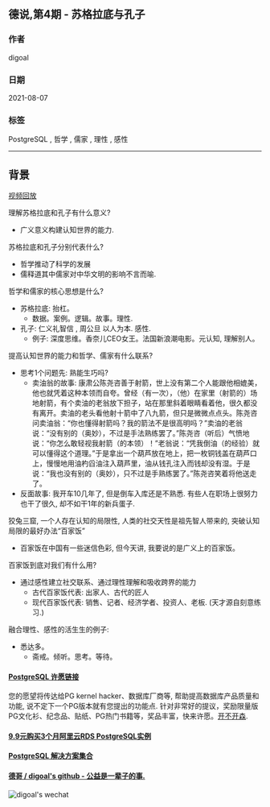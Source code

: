 ## 德说,第4期 - 苏格拉底与孔子  
  
### 作者  
digoal  
  
### 日期  
2021-08-07   
  
### 标签  
PostgreSQL , 哲学 , 儒家 , 理性 , 感性   
  
----  
  
## 背景  
[视频回放](https://www.bilibili.com/video/BV1Xb4y1z7aM/)   
    
理解苏格拉底和孔子有什么意义?  
- 广义意义构建认知世界的能力.   
  
苏格拉底和孔子分别代表什么?   
- 哲学推动了科学的发展  
- 儒释道其中儒家对中华文明的影响不言而喻.   
  
哲学和儒家的核心思想是什么?  
- 苏格拉底: 抬杠。  
    - 数据。案例。逻辑。故事。理性.   
- 孔子: 仁义礼智信 , 周公旦 以人为本. 感性.   
    - 例子: 深度思维。香奈儿CEO女王。法国新浪潮电影。元认知, 理解别人。  
  
提高认知世界的能力和哲学、儒家有什么联系?   
- 思考1个问题先: 熟能生巧吗?  
    - 卖油翁的故事: 康肃公陈尧咨善于射箭，世上没有第二个人能跟他相媲美，他也就凭着这种本领而自夸。曾经（有一次），（他）在家里（射箭的）场地射箭，有个卖油的老翁放下担子，站在那里斜着眼睛看着他，很久都没有离开。卖油的老头看他射十箭中了八九箭，但只是微微点点头。陈尧咨问卖油翁：“你也懂得射箭吗？我的箭法不是很高明吗？”卖油的老翁说：“没有别的（奥妙），不过是手法熟练罢了。”陈尧咨（听后）气愤地说：“你怎么敢轻视我射箭（的本领）！”老翁说：“凭我倒油（的经验）就可以懂得这个道理。”于是拿出一个葫芦放在地上，把一枚铜钱盖在葫芦口上，慢慢地用油杓舀油注入葫芦里，油从钱孔注入而钱却没有湿。于是说：“我也没有别的（奥妙），只不过是手熟练罢了。”陈尧咨笑着将他送走了。  
- 反面故事: 我开车10几年了, 但是倒车入库还是不熟悉. 有些人在职场上很努力也干了很久, 却不如干1年的新兵蛋子.   
  
狡兔三窟, 一个人存在认知的局限性, 人类的社交天性是祖先智人带来的, 突破认知局限的最好办法“百家饭”  
- 百家饭在中国有一些迷信色彩, 但今天讲, 我要说的是广义上的百家饭。  
  
百家饭到底对我们有什么用?  
- 通过感性建立社交联系、通过理性理解和吸收跨界的能力  
    - 古代百家饭代表: 出家人、古代的匠人  
    - 现代百家饭代表: 销售、记者、经济学者、投资人、老板. (天才源自刻意练习.)  
  
融合理性、感性的活生生的例子:   
- 悉达多。  
    - 斋戒。倾听。思考。等待。  
  
  
  
  
#### [PostgreSQL 许愿链接](https://github.com/digoal/blog/issues/76 "269ac3d1c492e938c0191101c7238216")
您的愿望将传达给PG kernel hacker、数据库厂商等, 帮助提高数据库产品质量和功能, 说不定下一个PG版本就有您提出的功能点. 针对非常好的提议，奖励限量版PG文化衫、纪念品、贴纸、PG热门书籍等，奖品丰富，快来许愿。[开不开森](https://github.com/digoal/blog/issues/76 "269ac3d1c492e938c0191101c7238216").  
  
  
#### [9.9元购买3个月阿里云RDS PostgreSQL实例](https://www.aliyun.com/database/postgresqlactivity "57258f76c37864c6e6d23383d05714ea")
  
  
#### [PostgreSQL 解决方案集合](https://yq.aliyun.com/topic/118 "40cff096e9ed7122c512b35d8561d9c8")
  
  
#### [德哥 / digoal's github - 公益是一辈子的事.](https://github.com/digoal/blog/blob/master/README.md "22709685feb7cab07d30f30387f0a9ae")
  
  
![digoal's wechat](../pic/digoal_weixin.jpg "f7ad92eeba24523fd47a6e1a0e691b59")
  
